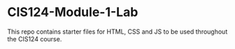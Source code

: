 # CIS124-Module-1-Lab
This repo contains starter files for HTML, CSS and JS to be used throughout the CIS124 course.
